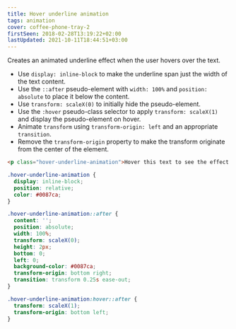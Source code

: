 ```yaml
---
title: Hover underline animation
tags: animation
cover: coffee-phone-tray-2
firstSeen: 2018-02-28T13:19:22+02:00
lastUpdated: 2021-10-11T18:44:51+03:00
---
```


Creates an animated underline effect when the user hovers over the text.

- Use `display: inline-block` to make the underline span just the width of the text content.
- Use the `::after` pseudo-element with `width: 100%` and `position: absolute` to place it below the content.
- Use `transform: scaleX(0)` to initially hide the pseudo-element.
- Use the `:hover` pseudo-class selector to apply `transform: scaleX(1)` and display the pseudo-element on hover.
- Animate `transform` using `transform-origin: left` and an appropriate `transition`.
- Remove the `transform-origin` property to make the transform originate from the center of the element.

```html
<p class="hover-underline-animation">Hover this text to see the effect!</p>
```

```css
.hover-underline-animation {
  display: inline-block;
  position: relative;
  color: #0087ca;
}

.hover-underline-animation::after {
  content: '';
  position: absolute;
  width: 100%;
  transform: scaleX(0);
  height: 2px;
  bottom: 0;
  left: 0;
  background-color: #0087ca;
  transform-origin: bottom right;
  transition: transform 0.25s ease-out;
}

.hover-underline-animation:hover::after {
  transform: scaleX(1);
  transform-origin: bottom left;
}
```
